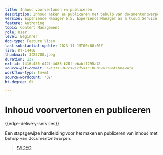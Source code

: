 ```yaml
---
title: Inhoud voorvertonen en publiceren
description: Inhoud maken en publiceren met behulp van documentontwerpen.
version: Experience Manager 6.5, Experience Manager as a Cloud Service
feature: Authoring
topic: Content Management
role: User
level: Beginner
doc-type: Feature Video
last-substantial-update: 2023-11-15T00:00:00Z
jira: KT-14466
thumbnail: 3425700.jpeg
duration: 137
exl-id: f416c435-d42f-4d88-b28f-ebabff295a72
source-git-commit: 48433a5367c281cf5a1c106b08a1306f1b0e8ef4
workflow-type: tm+mt
source-wordcount: '32'
ht-degree: 0%

---
```


# Inhoud voorvertonen en publiceren

{{edge-delivery-services}}

Een stapsgewijze handleiding voor het maken en publiceren van inhoud met behulp van documentontwerpen.

>[!VIDEO](https://video.tv.adobe.com/v/3441347/?learn=on&captions=dut)

